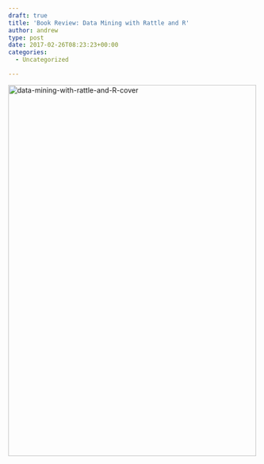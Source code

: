 ```yaml
---
draft: true
title: 'Book Review: Data Mining with Rattle and R'
author: andrew
type: post
date: 2017-02-26T08:23:23+00:00
categories:
  - Uncategorized

---
```

[<img src="http://162.243.184.248/wp-content/uploads/2015/02/data-mining-with-rattle-and-R-cover.jpg" alt="data-mining-with-rattle-and-R-cover" width="500" height="750" class="aligncenter size-full wp-image-1185" srcset="http://162.243.184.248/wp-content/uploads/2015/02/data-mining-with-rattle-and-R-cover.jpg 500w, http://162.243.184.248/wp-content/uploads/2015/02/data-mining-with-rattle-and-R-cover-200x300.jpg 200w" sizes="(max-width: 500px) 85vw, 500px" />][1]

 [1]: http://162.243.184.248/wp-content/uploads/2015/02/data-mining-with-rattle-and-R-cover.jpg
